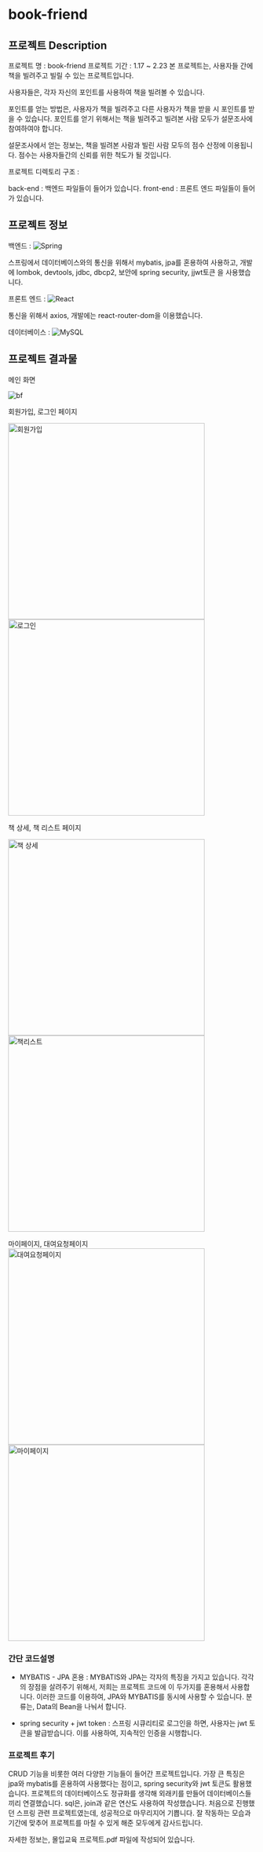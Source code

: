 # book-friend

## 프로젝트 Description

프로젝트 명 : book-friend
프로젝트 기간 : 1.17 ~ 2.23
본 프로젝트는, 사용자들 간에 책을 빌려주고 빌릴 수 있는 프로젝트입니다.

사용자들은, 각자 자신의 포인트를 사용하여 책을 빌려볼 수 있습니다.

포인트를 얻는 방법은, 사용자가 책을 빌려주고 다른 사용자가 책을 받을 시 포인트를 받을 수 있습니다. 포인트를 얻기 위해서는 책을 빌려주고 빌려본 사람 모두가 설문조사에 참여하여야 합니다.

설문조사에서 얻는 정보는, 책을 빌려본 사람과 빌린 사람 모두의 점수 산정에 이용됩니다. 점수는 사용자들간의 신뢰를 위한 척도가 될 것입니다.

프로젝트 디렉토리 구조 :

back-end : 백엔드 파일들이 들어가 있습니다.
front-end : 프론트 엔드 파일들이 들어가 있습니다.


## 프로젝트 정보

백엔드 : ![Spring](https://img.shields.io/badge/spring-%236DB33F.svg?style=for-the-badge&logo=spring&logoColor=white)

스프링에서 데이터베이스와의 통신을 위해서 mybatis, jpa를 혼용하여 사용하고,
개발에 lombok, devtools, jdbc, dbcp2,
보안에 spring security, jjwt토큰 을 사용했습니다.

프론트 엔드 : ![React](https://img.shields.io/badge/react-%2320232a.svg?style=for-the-badge&logo=react&logoColor=%2361DAFB)

통신을 위해서 axios, 개발에는 react-router-dom을 이용했습니다.

데이터베이스 : ![MySQL](https://img.shields.io/badge/mysql-%2300f.svg?style=for-the-badge&logo=mysql&logoColor=white)

## 프로젝트 결과물

메인 화면 

![bf](https://user-images.githubusercontent.com/48556879/178515964-d7860e5e-40f6-40dc-a20f-0e34a9f949d2.jpg)

회원가입, 로그인 페이지

<img width="400" alt="회원가입" src="https://user-images.githubusercontent.com/48556879/184273637-ebb186c1-dff0-40b1-87fe-386daddf2c54.png"> <img width="400" alt="로그인" src="https://user-images.githubusercontent.com/48556879/184273638-46f10f48-fee9-484a-a013-cd68769d3c0f.png">

책 상세, 책 리스트 페이지

<img width="400" alt="책 상세" src="https://user-images.githubusercontent.com/48556879/184273681-9e7fba4d-18ee-44ba-9039-4b225baa573f.png"> <img width="400" alt="책리스트" src="https://user-images.githubusercontent.com/48556879/184273722-82e9678c-20ee-467e-b740-5c8912ee0f17.png">


마이페이지, 대여요청페이지
<img width="400" alt="대여요청페이지" src="https://user-images.githubusercontent.com/48556879/184273730-a3924d4f-e376-4354-a634-7d8ff853489d.png"> <img width="400" alt="마이페이지" src="https://user-images.githubusercontent.com/48556879/184273732-ae73f781-6bd8-4c90-a1a0-d176e6b6a76e.png">

### 간단 코드설명

+ MYBATIS - JPA 혼용 : MYBATIS와 JPA는 각자의 특징을 가지고 있습니다. 각각의 장점을 살려주기 위해서, 저희는 프로젝트 코드에 이 두가지를 혼용해서 사용합니다. 이러한 코드를 이용하여, JPA와 MYBATIS를 동시에 사용할 수 있습니다. 분류는, Data의 Bean을 나눠서 합니다.

+ spring security + jwt token : 스프링 시큐리티로 로그인을 하면, 사용자는 jwt 토큰을 발급받습니다. 이를 사용하여, 지속적인 인증을 시행합니다.

### 프로젝트 후기

CRUD 기능을 비롯한 여러 다양한 기능들이 들어간 프로젝트입니다. 가장 큰 특징은 jpa와 mybatis를 혼용하여 사용했다는 점이고, spring security와 jwt 토큰도 활용했습니다. 프로젝트의 데이터베이스도 정규화를 생각해 외래키를 만들어 데이터베이스들끼리 연결했습니다. sql은, join과 같은 연산도 사용하여 작성했습니다. 처음으로 진행했던 스프링 관련 프로젝트였는데, 성공적으로 마무리지어 기쁩니다. 잘 작동하는 모습과 기간에 맞추어 프로젝트를 마칠 수 있게 해준 모두에게 감사드립니다.

자세한 정보는, 몰입교육 프로젝트.pdf 파일에 작성되어 있습니다.


